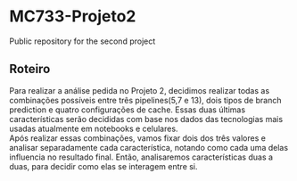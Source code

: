 # MC733-Projeto2
Public repository for the second project

## Roteiro
Para realizar a análise pedida no Projeto 2, decidimos realizar todas as combinações possíveis entre 
três pipelines(5,7 e 13), dois tipos de branch prediction e quatro configurações de cache. Essas duas últimas características
serão decididas com base nos dados das tecnologias mais usadas atualmente em notebooks e celulares.  
Após realizar essas combinações, vamos fixar dois dos três valores e analisar separadamente cada característica, notando como cada
uma delas influencia no resultado final. Então, analisaremos características duas a duas, para decidir como elas se interagem entre si.
